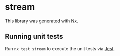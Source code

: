 # stream

This library was generated with [Nx](https://nx.dev).

## Running unit tests

Run `nx test stream` to execute the unit tests via [Jest](https://jestjs.io).
